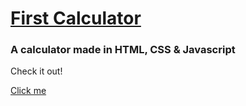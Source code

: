 <h1>
  <a href="https://russellshanenavarez.github.io/Calculator/">First Calculator</a>
</h1>

<h3>A calculator made in HTML, CSS & Javascript</h3>
<p>Check it out!</p>
<a href="https://russellshanenavarez.github.io/Calculator/">Click me</a>
